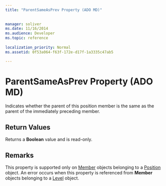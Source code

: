 ```yaml
---
title: "ParentSameAsPrev Property (ADO MD)"
 
 
manager: soliver
ms.date: 11/16/2014
ms.audience: Developer
ms.topic: reference
  
localization_priority: Normal
ms.assetid: 0f53a064-f63f-172e-d17f-1a3335c47ab5

---
```


# ParentSameAsPrev Property (ADO MD)

Indicates whether the parent of this position member is the same as the parent of the immediately preceding member.
  
## Return Values

Returns a **Boolean** value and is read-only. 
  
## Remarks

This property is supported only on [Member](member-object-ado-md.md) objects belonging to a [Position](position-object-ado-md.md) object. An error occurs when this property is referenced from **Member** objects belonging to a [Level](level-object-ado-md.md) object. 
  

